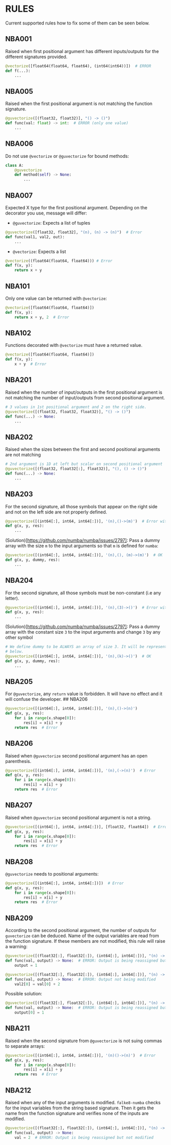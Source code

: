 # RULES

Current supported rules how to fix some of them can be seen below.

## NBA001

Raised when first positional argument has different inputs/outputs for the different
signatures provided.

```python
@vectorize([float64(float64, float64), (int64(int64))])  # ERROR
def f(...):
    ...
```

## NBA005

Raised when the first positional argument is not matching the function signature.

```python
@guvectorize([(float32, float32)], "() -> ()")
def func(val: float) -> int:  # ERROR (only one value)
    ...
```

## NBA006

Do not use `@vectorize` or `@guvectorize` for bound methods:

```python
class A:
    @guvectorize
    def method(self) -> None:
        ...
```

## NBA007

Expected X type for the first positional argument. Depending on the decorator you use,
message will differ:

- `@guvectorize`: Expects a list of tuples

```python
@guvectorize([float32, float32], "(n), (n) -> (n)")  # Error
def func(val1, val2, out):
    ...
```

- `@vectorize`: Expects a list

```python
@vectorize((float64(float64, float64))) # Error
def f(x, y):
    return x + y
```

## NBA101

Only one value can be returned with `@vectorize`:

```python
@vectorize([float64(float64, float64)])
def f(x, y):
    return x + y, 2  # Error
```

## NBA102

Functions decorated with `@vectorize` must have a returned value.

```python
@vectorize([float64(float64, float64)])
def f(x, y):
    x + y  # Error
```

## NBA201

Raised when the number of input/outputs in the first positional argument is not matching
the number of input/outputs from second positional argument.

```python
# 3 values in 1st positional argument and 2 on the right side.
@guvectorize([(float32, float32, float32)], "() -> ()")
def func(...) -> None:
    ...
```

## NBA202

Raised when the sizes between the first and second positional arguments are not matching

```python
# 2nd argument is 1D at left but scalar on second positional argument
@guvectorize([(float32, float32[:], float32)], "(), () -> ()")
def func(...) -> None:
    ...
```

## NBA203

For the second signature, all those symbols that appear on the right side and not on the
left side are not properly defined.

```python
@guvectorize([(int64[:], int64, int64[:])], '(n),()->(m)')  # Error with `m`
def g(x, y, res):
    ...
```

(Solution)[https://github.com/numba/numba/issues/2797]: Pass a dummy array with the size
`m` to the input arguments so that `m` is defined for `numba`:

```python
@guvectorize([(int64[:], int64, int64[:])], '(n),(), (m)->(m)')  # OK
def g(x, y, dummy, res):
    ...
```

## NBA204

For the second signature, all those symbols must be non-constant (i.e any letter).

```python
@guvectorize([(int64[:], int64, int64[:])], '(n),(3)->()')  # Error with `3`
def g(x, y, res):
    ...
```

(Solution)[https://github.com/numba/numba/issues/2797]: Pass a dummy array with the
constant size `3` to the input arguments and change `3` by any other symbol

```python
# We define dummy to be ALWAYS an array of size 3. It will be represented by symbol k
# below.
@guvectorize([(int64[:], int64, int64[:])], '(n),(k)->()')  # OK
def g(x, y, dummy, res):
    ...
```

## NBA205

For `@guvectorize`, any `return` value is forbidden. It will have no effect and it will
confuse the developer. ## NBA206

```python
@guvectorize([(int64[:], int64, int64[:])], '(n),()->(n)')
def g(x, y, res):
    for i in range(x.shape[0]):
        res[i] = x[i] + y
    return res  # Error
```

## NBA206

Raised when `@guvectorize` second positional argument has an open parenthesis.

```python
@guvectorize([(int64[:], int64, int64[:])], '(n),(->(n)')  # Error
def g(x, y, res):
    for i in range(x.shape[0]):
        res[i] = x[i] + y
    return res  # Error
```

## NBA207

Raised when `@guvectorize` second positional argument is not a string.

```python
@guvectorize([(int64[:], int64, int64[:])], [float32, float64])  # Error
def g(x, y, res):
    for i in range(x.shape[0]):
        res[i] = x[i] + y
    return res  # Error
```

## NBA208

`@guvectorize` needs to positional arguments:

```python
@guvectorize([(int64[:], int64, int64[:])])  # Error
def g(x, y, res):
    for i in range(x.shape[0]):
        res[i] = x[i] + y
    return res  # Error
```

## NBA209

According to the second positional argument, the number of outputs for `guvectorize` can
be deduced. Name of the output variables are read from the function signature. If these
members are not modified, this rule will raise a warning:

```python
@guvectorize([(float32[:], float32[:]), (int64[:], int64[:])], "(n) -> (n)")
def func(val, output) -> None:  # ERROR: Output is being reassigned but not modified
    output = 1
```

```python
@guvectorize([(float32[:], float32[:]), (int64[:], int64[:])], "(n) -> (n)")
def func(val, output) -> None:  # ERROR: Output not being modified
    val2[0] = val[0] + 2
```

Possible solution:

```python
@guvectorize([(float32[:], float32[:]), (int64[:], int64[:])], "(n) -> (n)")
def func(val, output) -> None:  # ERROR: Output is being reassigned but not modified
    output[0] = 1
```

## NBA211

Raised when the second signature from `@guvectorize` is not suing commas to separate arrays:

```python
@guvectorize([(int64[:], int64, int64[:])], '(n)()->(n)')  # Error
def g(x, y, res):
    for i in range(x.shape[0]):
        res[i] = x[i] + y
    return res  # Error
```

## NBA212

Raised when any of the input arguments is modified. `falke8-numba` checks for the input
variables from the string based signature. Then it gets the name from the function
signature and verifies none of the inputs are modified.

```python
@guvectorize([(float32[:], float32[:]), (int64[:], int64[:])], "(n) -> (n)")
def func(val, output) -> None: 
    val = 2  # ERROR: Output is being reassigned but not modified
```